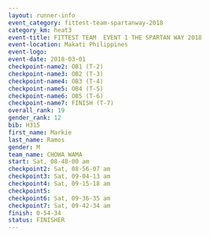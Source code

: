 ```yaml
---
layout: runner-info 
event_category: fittest-team-spartanway-2018 
category_km: heat3 
event-title: FITTEST TEAM  EVENT 1 THE SPARTAN WAY 2018 
event-location: Makati Philippines 
event-logo: 
event-date: 2018-03-01 
checkpoint-name2: OB1 (T-2) 
checkpoint-name3: OB2 (T-3) 
checkpoint-name4: OB3 (T-4) 
checkpoint-name5: OB4 (T-5) 
checkpoint-name6: OB5 (T-6) 
checkpoint-name7: FINISH (T-7) 
overall_rank: 19
gender_rank: 12
bib: H315
first_name: Markie
last_name: Ramos
gender: M
team_name: CHOWA WAMA
start: Sat, 08-48-00 am
checkpoint2: Sat, 08-56-07 am
checkpoint3: Sat, 09-04-13 am
checkpoint4: Sat, 09-15-18 am
checkpoint5: 
checkpoint6: Sat, 09-36-35 am
checkpoint7: Sat, 09-42-34 am
finish: 0-54-34
status: FINISHER
---
```


